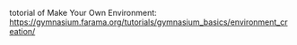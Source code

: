 totorial of Make Your Own Environment: https://gymnasium.farama.org/tutorials/gymnasium_basics/environment_creation/
